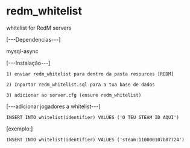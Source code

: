 # redm_whitelist
whitelist for RedM servers

[---Dependencias---]

 mysql-async

[---Instalação---]
```
1) enviar redm_whitelist para dentro da pasta resources [REDM]

2) Inportar redm_whitelist.sql para a tua base de dados

3) adicionar ao server.cfg (ensure redm_whitelist)
```
[---adicionar jogadores a whitelist---]
```
INSERT INTO whitelist(identifier) VALUES ('O TEU STEAM ID AQUI')
```
[exemplo:] 
```
INSERT INTO whitelist(identifier) VALUES ('steam:110000107b87724')
```
